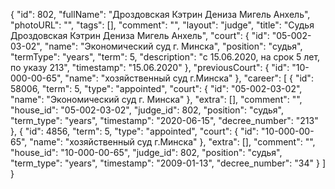 {
    "id": 802,
    "fullName": "Дроздовская Кэтрин Дениза Мигель Анхель",
    "photoURL": "",
    "tags": [],
    "comment": "",
    "layout": "judge",
    "title": "Судья Дроздовская Кэтрин Дениза Мигель Анхель",
    "court": {
        "id": "05-002-03-02",
        "name": "Экономический суд г. Минска",
        "position": "судья",
        "termType": "years",
        "term": 5,
        "description": "c 15.06.2020, на срок 5 лет, по указу 213",
        "timestamp": "15.06.2020"
    },
    "previousCourt": {
        "id": "10-000-00-65",
        "name": "хозяйственный суд г.Минска"
    },
    "career": [
        {
            "id": 58006,
            "term": 5,
            "type": "appointed",
            "court": {
                "id": "05-002-03-02",
                "name": "Экономический суд г. Минска"
            },
            "extra": [],
            "comment": "",
            "house_id": "05-002-03-02",
            "judge_id": 802,
            "position": "судья",
            "term_type": "years",
            "timestamp": "2020-06-15",
            "decree_number": "213"
        },
        {
            "id": 4856,
            "term": 5,
            "type": "appointed",
            "court": {
                "id": "10-000-00-65",
                "name": "хозяйственный суд г.Минска"
            },
            "extra": [],
            "comment": "",
            "house_id": "10-000-00-65",
            "judge_id": 802,
            "position": "судья",
            "term_type": "years",
            "timestamp": "2009-01-13",
            "decree_number": "34"
        }
    ]
}